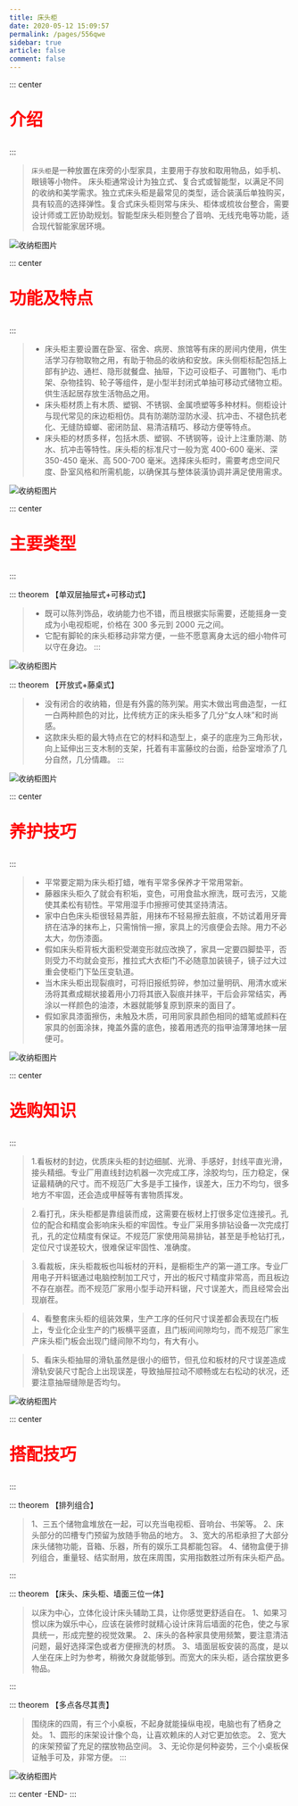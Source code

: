 ```yaml
---
title: 床头柜
date: 2020-05-12 15:09:57
permalink: /pages/556qwe
sidebar: true
article: false
comment: false
---
```


::: center

<p style="color:red;font-weight:600;font-size:30px;">介绍</p>
:::

> `床头柜`是一种放置在床旁的小型家具，主要用于存放和取用物品，如手机、眼镜等小物件。‌ 床头柜通常设计为独立式、复合式或智能型，以满足不同的收纳和美学需求。独立式床头柜是最常见的类型，适合装潢后单独购买，具有较高的选择弹性。复合式床头柜则常与床头、柜体或梳妆台整合，需要设计师或工匠协助规划。智能型床头柜则整合了音响、无线充电等功能，适合现代智能家居环境。‌

![收纳柜图片](/brand/72.jpg)

::: center

<p style="color:red;font-weight:600;font-size:30px;">功能及特点</p>
:::

> - 床头柜主要设置在卧室、宿舍、病房、旅馆等有床的房间内使用，供生活学习存物取物之用，有助于物品的收纳和安放。床头侧柜标配包括上部有护边、通栏、隐形就餐盘、抽屉，下边可设柜子、可置物门、毛巾架、杂物挂钩、轮子等组件，是小型半封闭式单抽可移动式储物立柜。供生活起居存放生活物品之用。
> - 床头柜材质上有木质、塑钢、不锈钢、金属喷塑等多种材料。侧柜设计与现代常见的床边柜相仿。具有防潮防湿防水浸、抗冲击、不褪色抗老化、无缝防蟑螂、密闭防鼠、易清洁精巧、移动方便等特点。
> - 床头柜的材质多样，包括木质、塑钢、不锈钢等，设计上注重防潮、防水、抗冲击等特性。床头柜的标准尺寸一般为宽 400-600 毫米、深 350-450 毫米、高 500-700 毫米。选择床头柜时，需要考虑空间尺度、卧室风格和所需机能，以确保其与整体装潢协调并满足使用需求。

![收纳柜图片](/brand/68.jpg)

::: center

<p style="color:red;font-weight:600;font-size:30px;">主要类型</p>
:::

::: theorem 【单双层抽屉式+可移动式】

> - 既可以陈列饰品，收纳能力也不错，而且根据实际需要，还能摇身一变成为小电视柜呢，价格在 300 多元到 2000 元之间。
> - 它配有脚轮的床头柜移动非常方便，一些不愿意离身太远的细小物件可以守在身边。
>   :::

![收纳柜图片](/brand/63.jpg)

::: theorem 【开放式+藤桌式】

> - 没有闭合的收纳箱，但是有外露的陈列架。用实木做出弯曲造型，一红一白两种颜色的对比，比传统方正的床头柜多了几分“女人味”和时尚感。
> - 这款床头柜的最大特点在它的材料和造型上，桌子的底座为三角形状，向上延伸出三支木制的支架，托着有丰富藤纹的台面，给卧室增添了几分自然，几分情趣。
>   :::

![收纳柜图片](/brand/69.jpg)

::: center

<p style="color:red;font-weight:600;font-size:30px;">养护技巧</p>
:::

> - 平常要定期为床头柜打蜡，唯有平常多保养才干常用常新。
> - 藤器床头柜久了就会有积垢，变色，可用食盐水擦洗，既可去污，又能使其柔松有韧性。平常用湿手巾擦擦可使其坚持清洁。
> - 家中白色床头柜很轻易弄脏，用抹布不轻易擦去脏痕，不妨试着用牙膏挤在洁净的抹布上，只需悄悄一擦，家具上的污痕便会去除。用力不必太大，勿伤漆面。
> - 假如床头柜背板大面积受潮变形就应改换了，家具一定要四脚垫平，否则受力不均就会变形，推拉式大衣柜门不必随意加装镜子，镜子过大过重会使柜门下坠压变轨道。
> - 当木床头柜出现裂痕时，可将旧报纸剪碎，参加过量明矾、用清水或米汤将其煮成糊状接着用小刀将其嵌入裂痕并抹平，干后会非常结实，再涂以一样颜色的油漆，木器就能够复原到原来的面目了。
> - 假如家具漆面擦伤，未触及木质，可用同家具颜色相同的蜡笔或颜料在家具的创面涂抹，掩盖外露的底色，接着用透亮的指甲油薄薄地抹一层便可。

![收纳柜图片](/brand/65.jpg)

::: center

<p style="color:red;font-weight:600;font-size:30px;">选购知识</p>
:::

> 1.看板材的封边，优质床头柜的封边细腻、光滑、手感好，封线平直光滑，接头精细。专业厂用直线封边机器一次完成工序，涂胶均匀，压力稳定，保证最精确的尺寸。而不规范厂大多是手工操作，误差大，压力不均匀，很多地方不牢固，还会造成甲醛等有害物质挥发。

> 2.看打孔，床头柜都是靠组装而成，这需要在板材上打很多定位连接孔。孔位的配合和精度会影响床头柜的牢固性。专业厂采用多排钻设备一次完成打孔，孔的定位精度有保证。不规范厂家使用简易排钻，甚至是手枪钻打孔，定位尺寸误差较大，很难保证牢固性、准确度。

> 3.看裁板，床头柜裁板也叫板材的开料，是橱柜生产的第一道工序。专业厂用电子开料锯通过电脑控制加工尺寸，开出的板尺寸精度非常高，而且板边不存在崩茬。而不规范厂家用小型手动开料锯，尺寸误差大，而且经常会出现崩茬。

> 4、看整套床头柜的组装效果，生产工序的任何尺寸误差都会表现在门板上，专业化企业生产的门板横平竖直，且门板间间隙均匀，而不规范厂家生产床头柜门板会出现门缝间隙不均匀，有大有小。

> 5、看床头柜抽屉的滑轨虽然是很小的细节，但孔位和板材的尺寸误差造成滑轨安装尺寸配合上出现误差，导致抽屉拉动不顺畅或左右松动的状况，还要注意抽屉缝隙是否均匀。

![收纳柜图片](/brand/64.jpg)

::: center

<p style="color:red;font-weight:600;font-size:30px;">搭配技巧</p>
:::

::: theorem 【排列组合】

> 1、三五个储物盒堆放在一起，可以充当电视柜、音响台、书架等。
> 2、床头部分的凹槽专门预留为放随手物品的地方。
> 3、宽大的吊柜承担了大部分床头储物功能，音箱、乐器，所有的娱乐工具都能包容。
> 4、储物盒便于排列组合，重量轻、结实耐用，放在床周围，实用指数胜过所有床头柜产品。

:::

::: theorem 【床头、床头柜、墙面三位一体】

> 以床为中心，立体化设计床头辅助工具，让你感觉更舒适自在。
> 1、如果习惯以床为娱乐中心，应该在装修时就精心设计床背后墙面的花色，使之与家具统一，形成完整的视觉效果。
> 2、床头的各种家具使用频繁，要注意清洁问题，最好选择深色或者方便擦洗的材质。
> 3、墙面层板安装的高度，是以人坐在床上时为参考，稍微欠身就能够到。而宽大的床头柜，适合摆放更多物品。

:::

::: theorem 【多点各尽其责】

> 围绕床的四周，有三个小桌板，不起身就能操纵电视，电脑也有了栖身之处。
> 1、圆形的床架设计像个岛，让喜欢赖床的人对它更加依恋。
> 2、宽大的床架预留了充足的摆放物品空间。
> 3、无论你是何种姿势，三个小桌板保证触手可及，非常方便。
> :::

![收纳柜图片](/brand/70.jpg)

::: center
-END-
:::
